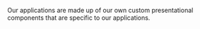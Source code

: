 Our applications are made up of our own custom presentational components that are specific to our applications.
